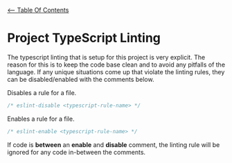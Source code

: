 [<-- Table Of Contents](docs.md)

# Project TypeScript Linting

The typescript linting that is setup for this project is very explicit.  The reason for this is to keep the code base clean and to avoid any pitfalls of the language.  If any unique situations come up that violate the linting rules, they can be disabled/enabled with the comments below.  

Disables a rule for a file.
```js
/* eslint-disable <typescript-rule-name> */
```

Enables a rule for a file.
```js
/* eslint-enable <typescript-rule-name> */
```

If code is **between** an **enable** and **disable** comment, the linting rule will be ignored for any code in-between the comments.